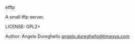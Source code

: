 
etftp

A small tftp server.

LICENSE: GPL2+

Author: Angelo Dureghello <angelo.dureghello@timesys.com>

